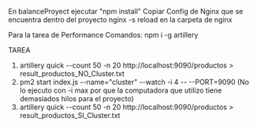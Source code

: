 En balanceProyect ejecutar "npm install"
Copiar Config de Nginx que se encuentra dentro del proyecto
nginx -s reload en la carpeta de nginx

Para la tarea de Performance Comandos:
npm i -g artillery

TAREA
1) artillery quick --count 50 -n 20 http://localhost:9090/productos > result_productos_NO_Cluster.txt
2) pm2 start index.js --name="cluster" --watch -i 4 -- --PORT=9090
(No lo ejecuto con -i max por que la computadora que utilizo tiene demasiados hilos para el proyecto)
3) artillery quick --count 50 -n 20 http://localhost:9090/productos > result_productos_SI_Cluster.txt